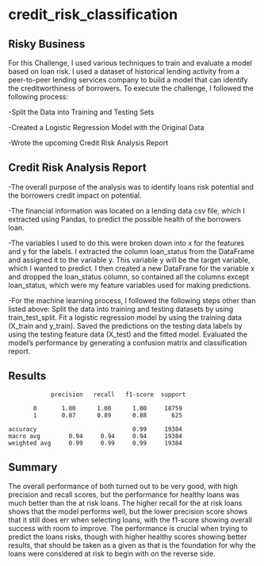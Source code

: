 # credit_risk_classification

## Risky Business
For this Challenge, I used various techniques to train and evaluate a model based on loan risk. I used a dataset of historical lending activity from a peer-to-peer lending services company to build a model that can identify the creditworthiness of borrowers. To execute the challenge, I followed the following process: 

-Split the Data into Training and Testing Sets

-Created a Logistic Regression Model with the Original Data

-Wrote the upcoming Credit Risk Analysis Report

## Credit Risk Analysis Report

-The overall purpose of the analysis was to identify loans risk potential and the borrowers credit impact on potential.

-The financial information was located on a lending data csv file, which I extracted using Pandas, to predict the possible health of the borrowers loan.

-The variables I used to do this were broken down into x for the features and y for the labels.  I extracted the column loan_status from the DataFrame and assigned it to the variable y. This variable y will be the target variable, which I wanted to predict. I then created a new DataFrane for the variable x and dropped the loan_status column, so contained all the columns except loan_status, which were my feature variables used for making predictions.

-For the machine learning process, I followed the following steps other than listed above: Split the data into training and testing datasets by using train_test_split. 
Fit a logistic regression model by using the training data (X_train and y_train).
Saved the predictions on the testing data labels by using the testing feature data (X_test) and the fitted model.
Evaluated the model’s performance by generating a confusion matrix and classification report.

## Results
                precision   recall   f1-score  support

           0       1.00      1.00      1.00     18759
           1       0.87      0.89      0.88       625

    accuracy                           0.99     19384
    macro avg        0.94     0.94     0.94     19384
    weighted avg     0.99     0.99     0.99     19384
   
## Summary

The overall performance of both turned out to be very good, with high precision and recall scores, but the performance for healthy loans was much better than the at risk loans. The higher recall for the at risk loans shows that the model performs well, but the lower precision score shows that it still does err when selecting loans, with the f1-score showing overall success with room to improve. The performance is crucial when trying to predict the loans risks, though with higher healthy scores showing better results, that should be taken as a given as that is the foundation for why the loans were considered at risk to begin with on the reverse side.
